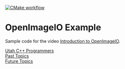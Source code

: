 [![CMake workflow](https://github.com/LegalizeAdulthood/oiio-example/actions/workflows/cmake.yml/badge.svg)](https://github.com/LegalizeAdulthood/oiio-example/actions/workflows/cmake.yml)

# OpenImageIO Example

Sample code for the video [Introduction to OpenImageIO](https://www.youtube.com/watch?v=XtNfh6I6eXw).

[Utah C++ Programmers](https://meetup.com/utah-cpp-programmers)\
[Past Topics](https://utahcpp.wordpress.com/past-meeting-topics/)\
[Future Topics](https://utahcpp.wordpress.com/future-meeting-topics/)

